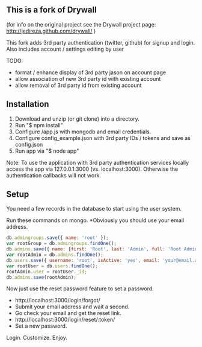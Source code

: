 
This is a fork of Drywall
------------

(for info on the original project see the Drywall project page: http://jedireza.github.com/drywall/ )

This fork adds 3rd party authentication (twitter, github) for signup and login.
Also includes account / settings editing by user

TODO:
- format / enhance display of 3rd party jason on account page
- allow association of new 3rd party id with existing account
- allow removal of 3rd party id from existing account


Installation
------------

 1. Download and unzip (or git clone) into a directory.
 2. Run "$ npm install"
 3. Configure /app.js with mongodb and email credentials.
 4. Configure config_example.json with 3rd party IDs / tokens and save as config.json
 5. Run app via "$ node app"

Note: To use the application with 3rd party authentication services locally access the app via 127.0.0.1:3000 (vs. localhost:3000). Otherwise the authentication callbacks will not work.

Setup
------------

You need a few records in the database to start using the user system.

Run these commands on mongo. *Obviously you should use your email address.

```js
db.admingroups.save({ name: 'root' });
var rootGroup = db.admingroups.findOne();
db.admins.save({ name: {first: 'Root', last: 'Admin', full: 'Root Admin'}, groups: [rootGroup._id] });
var rootAdmin = db.admins.findOne();
db.users.save({ username: 'root', isActive: 'yes', email: 'your@email.addy', roles: {admin: rootAdmin._id} });
var rootUser = db.users.findOne();
rootAdmin.user = rootUser._id;
db.admins.save(rootAdmin);
```

Now just use the reset password feature to set a password.

 * http://localhost:3000/login/forgot/
 * Submit your email address and wait a second.
 * Go check your email and get the reset link.
 * http://localhost:3000/login/reset/:token/
 * Set a new password.

Login. Customize. Enjoy.
